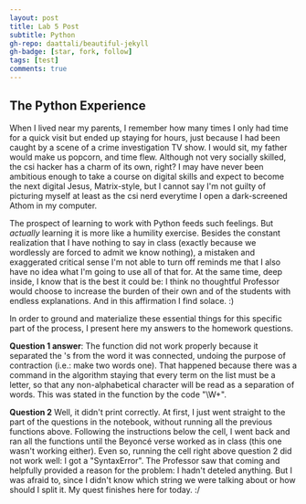 ```yaml
---
layout: post
title: Lab 5 Post
subtitle: Python
gh-repo: daattali/beautiful-jekyll
gh-badge: [star, fork, follow]
tags: [test]
comments: true
---
```

## The Python Experience

When I lived near my parents, I remember how many times I only had time for a quick visit but ended up staying for hours, just because I had been caught by a scene of a crime investigation TV show. I would sit, my father would make us popcorn, and time flew. Although not very socially skilled, the csi hacker has a charm of its own, right? I may have never been ambitious enough to take a course on digital skills and expect to become the next digital Jesus, Matrix-style, but I cannot say I'm not guilty of picturing myself at least as the csi nerd everytime I open a dark-screened Athom in my computer.

The prospect of learning to work with Python feeds such feelings. But *actually* learning it is more like a humility exercise. Besides the constant realization that I have nothing to say in class (exactly because we wordlessly are forced to admit we know nothing), a mistaken and exaggerated critical sense I'm not able to turn off reminds me that I also have no idea what I'm going to use all of that for. At the same time, deep inside, I know that is the best it could be: I think no thoughtful Professor would choose to increase the burden of their own and of the students with endless explanations. And in this affirmation I find solace.
:)

In order to ground and materialize these essential things for this specific part of the process, I present here my answers to the homework questions.

**Question 1 answer**: The function did not work properly because it separated the 's from the word it was connected, undoing the purpose of contraction (i.e.: make two words one). That happened because there was a command in the algorithm staying that every term on the list must be a letter, so that any non-alphabetical character will be read as a separation of words. This was stated in the function by the code "\W+".

**Question 2** Well, it didn't print correctly. At first, I just went straight to the part of the questions in the notebook, without running all the previous functions above. Following the instructions below the cell, I went back and ran all the functions until the Beyoncé verse worked as in class (this one wasn't working either). Even so, running the cell right above question 2 did not work well: I got a "SyntaxError". The Professor saw that coming and helpfully provided a reason for the problem: I hadn't deteled anything. But I was afraid to, since I didn't know which string we were talking about or how should I split it. My quest finishes here for today. :/
